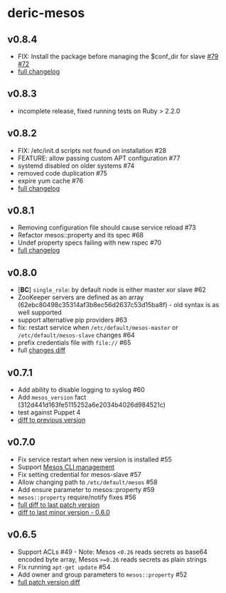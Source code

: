 # deric-mesos

## v0.8.4
- FIX: Install the package before managing the $conf_dir for slave [#79](https://github.com/deric/puppet-mesos/pull/79) [#72](https://github.com/deric/puppet-mesos/issues/72)
- [full changelog](https://github.com/deric/puppet-mesos/compare/v0.8.2...v0.8.3)

## v0.8.3
- incomplete release, fixed running tests on Ruby > 2.2.0

## v0.8.2

- FIX: /etc/init.d scripts not found on installation #28
- FEATURE: allow passing custom APT configuration #77
- systemd disabled on older systems #74
- removed code duplication #75
- expire yum cache #76
- [full changelog](https://github.com/deric/puppet-mesos/compare/v0.8.1...v0.8.2)


## v0.8.1

- Removing configuration file should cause service reload #73
- Refactor mesos::property and its spec #68
- Undef property specs failing with new rspec #70
- [full changelog](https://github.com/deric/puppet-mesos/compare/v0.8.0...v0.8.1)

## v0.8.0

- [**BC**] `single_role`: by default node is either master xor slave #62
- ZooKeeper servers are defined as an array (62ebc80498c35314af3b8ec56d2637c53d15ba8f) - old syntax is as well supported
- support alternative pip providers #63
- fix: restart service when `/etc/default/mesos-master` or `/etc/default/mesos-slave` changes #64
- prefix credentials file with `file://` #65
- full [changes diff](https://github.com/deric/puppet-mesos/compare/v0.7.1...v0.8.0)

## v0.7.1

-  Add ability to disable logging to syslog #60
- Add `mesos_version` fact (312d441d163fe5115252a6e2034b4026d984521c)
- test against Puppet 4
- [diff to previous version](https://github.com/deric/puppet-mesos/compare/v0.7.0...v0.7.1)

## v0.7.0

- Fix service restart when new version is installed #55
- Support [Mesos CLI management](https://github.com/deric/puppet-mesos/commit/da5b2a784753b088571f523b4d4db97ada335d29)
- Fix setting credential for mesos-slave #57
- Allow changing path to `/etc/default/mesos` #58
- Add ensure parameter to mesos::property #59
- `mesos::property` require/notify fixes #56
- [full diff to last patch version](https://github.com/deric/puppet-mesos/compare/v0.6.5...v0.7.0)
- [diff to last minor version - 0.6.0](https://github.com/deric/puppet-mesos/compare/v0.6.0...v0.7.0)

## v0.6.5

- Support ACLs #49 - Note: Mesos `<0.26` reads secrets as base64 encoded byte array, Mesos `>=0.26` reads secrets as plain strings
- Fix running `apt-get update` #54
- Add owner and group parameters to `mesos::property` #52
- [full patch version diff](https://github.com/deric/puppet-mesos/compare/v0.6.4...v0.6.5)
